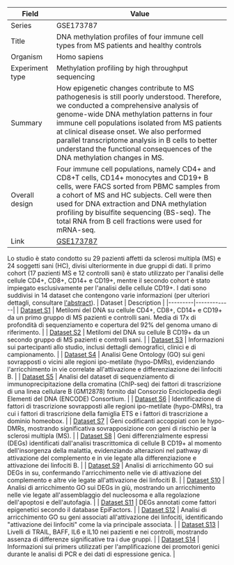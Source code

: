 | Field           | Value                                                                                                  |
|-----------------|--------------------------------------------------------------------------------------------------------|
| Series          | GSE173787                                                                                              |
| Title           | DNA methylation profiles of four immune cell types from MS patients and healthy controls               |
| Organism        | Homo sapiens                                                                                           |
| Experiment type | Methylation profiling by high throughput sequencing                                                    |
| Summary         | How epigenetic changes contribute to MS pathogenesis is still poorly understood. Therefore, we conducted a comprehensive analysis of genome-wide DNA methylation patterns in four immune cell populations isolated from MS patients at clinical disease onset. We also performed parallel transcriptome analysis in B cells to better understand the functional consequences of the DNA methylation changes in MS. |
| Overall design | Four immune cell populations, namely CD4+ and CD8+T cells, CD14+ monocytes and CD19+ B cells, were FACS sorted from PBMC samples from a cohort of MS and HC subjects. Cell were then used for DNA extraction and DNA methylation profiling by bisulfite sequencing (BS-seq). The total RNA from B cell fractions were used for mRNA-seq. |
| Link            | [GSE173787](https://www.ncbi.nlm.nih.gov/geo/query/acc.cgi?acc=GSE173787)                              |


Lo studio è stato condotto su 29 pazienti affetti da sclerosi multipla (MS) e 24 soggetti sani (HC), divisi ulteriormente in due gruppi di dati. Il primo cohort (17 pazienti MS e 12 controlli sani) è stato utilizzato per l'analisi delle cellule CD4+, CD8+, CD14+ e CD19+, mentre il secondo cohort è stato impiegato esclusivamente per l'analisi delle cellule CD19+. I dati sono suddivisi in 14 dataset che contengono varie informazioni (per ulteriori dettagli, consultare [l'abstract](GSE173787\pnas.2111920118.sapp.pdf)).
| Dataset | Description |
|---------|-------------|
| [Dataset S1](https://www.ncbi.nlm.nih.gov/geo/query/acc.cgi?acc=GSE173787\pnas.2111920118.sd01.xlsx)  | Metilomi del DNA su cellule CD4+, CD8+, CD14+ e CD19+ da un primo gruppo di MS pazienti e controlli sani. Media di 17x di profondità di sequenziamento e copertura del 92% del genoma umano di riferimento. |
| [Dataset S2](https://www.ncbi.nlm.nih.gov/geo/query/acc.cgi?acc=GSE173787\pnas.2111920118.sd02.xlsx)  | Metilomi del DNA su cellule B CD19+ da un secondo gruppo di MS pazienti e controlli sani. |
| [Dataset S3](https://www.ncbi.nlm.nih.gov/geo/query/acc.cgi?acc=GSE173787\pnas.2111920118.sd03.xlsx)  | Informazioni sui partecipanti allo studio, inclusi dettagli demografici, clinici e di campionamento. |
| [Dataset S4](https://www.ncbi.nlm.nih.gov/geo/query/acc.cgi?acc=GSE173787\pnas.2111920118.sd04.xlsx)  | Analisi Gene Ontology (GO) sui geni sovrapposti o vicini alle regioni ipo-metilate (hypo-DMRs), evidenziando l'arricchimento in vie correlate all'attivazione e differenziazione dei linfociti B. |
| [Dataset S5](https://www.ncbi.nlm.nih.gov/geo/query/acc.cgi?acc=GSE173787\pnas.2111920118.sd05.xlsx)  | 	Analisi del dataset di sequenziamento di immunoprecipitazione della cromatina (ChIP-seq) dei fattori di trascrizione di una linea cellulare B (GM12878) fornito dal Consorzio Enciclopedia degli Elementi del DNA (ENCODE) Consortium. |
| [Dataset S6](https://www.ncbi.nlm.nih.gov/geo/query/acc.cgi?acc=GSE173787\pnas.2111920118.sd06.xlsx)  | Identificazione di fattori di trascrizione sovrapposti alle regioni ipo-metilate (hypo-DMRs), tra cui i fattori di trascrizione della famiglia ETS e i fattori di trascrizione a dominio homeobox. |
| [Dataset S7](https://www.ncbi.nlm.nih.gov/geo/query/acc.cgi?acc=GSE173787\pnas.2111920118.sd07.xlsx)  | Geni codificanti accoppiati con le hypo-DMRs, mostrando significativa sovrapposizione con geni di rischio per la sclerosi multipla (MS). |
| [Dataset S8](https://www.ncbi.nlm.nih.gov/geo/query/acc.cgi?acc=GSE173787\pnas.2111920118.sd08.xlsx)  | Geni differenzialmente espressi (DEGs) identificati dall'analisi trascrittomica di cellule B CD19+ al momento dell'insorgenza della malattia, evidenziando alterazioni nel pathway di attivazione del complemento e in vie legate alla differenziazione e attivazione dei linfociti B. |
| [Dataset S9](https://www.ncbi.nlm.nih.gov/geo/query/acc.cgi?acc=GSE173787\pnas.2111920118.sd09.xlsx)  | Analisi di arricchimento GO sui DEGs in su, confermando l'arricchimento nelle vie di attivazione del complemento e altre vie legate all'attivazione dei linfociti B. |
| [Dataset S10](https://www.ncbi.nlm.nih.gov/geo/query/acc.cgi?acc=GSE173787\pnas.2111920118.sd10.xlsx) | Analisi di arricchimento GO sui DEGs in giù, mostrando un arricchimento nelle vie legate all'assemblaggio del nucleosoma e alla regolazione dell'apoptosi e dell'autofagia. |
| [Dataset S11](https://www.ncbi.nlm.nih.gov/geo/query/acc.cgi?acc=GSE173787\pnas.2111920118.sd11.xlsx) | DEGs annotati come fattori epigenetici secondo il database EpiFactors. |
| [Dataset S12](https://www.ncbi.nlm.nih.gov/geo/query/acc.cgi?acc=GSE173787\pnas.2111920118.sd12.xlsx) | Analisi di arricchimento GO su geni associati all'attivazione dei linfociti, identificando "attivazione dei linfociti" come la via principale associata. |
| [Dataset S13](https://www.ncbi.nlm.nih.gov/geo/query/acc.cgi?acc=GSE173787\pnas.2111920118.sd13.xlsx) | Livelli di TRAIL, BAFF, IL6 e IL10 nei pazienti e nei controlli, mostrando assenza di differenze significative tra i due gruppi. |
| [Dataset S14](https://www.ncbi.nlm.nih.gov/geo/query/acc.cgi?acc=GSE173787\pnas.2111920118.sd14.xlsx) | Informazioni sui primers utilizzati per l'amplificazione dei promotori genici durante le analisi di PCR e dei dati di espressione genica. |